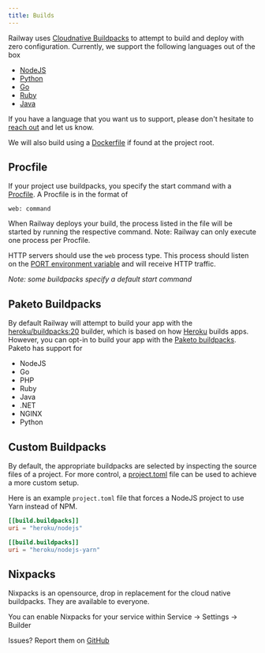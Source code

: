 ```yaml
---
title: Builds
---
```


Railway uses [Cloudnative Buildpacks](https://buildpacks.io/) to attempt to
build and deploy with zero configuration. Currently, we support the following
languages out of the box

- [NodeJS](nodejs)
- [Python](python)
- [Go](go)
- [Ruby](ruby)
- [Java](java)

If you have a language that you want us to support, please don't hesitate to
[reach out](https://discord.gg/xAm2w6g) and let us know.

We will also build using a [Dockerfile](/deploy/docker) if found at the project root.

## Procfile

If your project use buildpacks, you specify the start command with a
[Procfile](https://devcenter.heroku.com/articles/procfile). A Procfile is in the format of

```
web: command
```

When Railway deploys your build, the process listed in the file will be started by running the respective command. Note: Railway can only execute one process per Procfile.

HTTP servers should use the `web` process type. This process should listen on
the [PORT environment variable](/deploy/railway-up#port-variable) and will receive
HTTP traffic.

_Note: some buildpacks specify a default start command_

## Paketo Buildpacks

By default Railway will attempt to build your app with the
[heroku/buildpacks:20](https://devcenter.heroku.com/articles/heroku-20-stack)
builder, which is based on how [Heroku](https://www.heroku.com/) builds apps. However, you can opt-in to build your app with the [Paketo buildpacks](https://paketo.io/). Paketo has support for

- NodeJS
- Go
- PHP
- Ruby
- Java
- .NET
- NGINX
- Python

## Custom Buildpacks

By default, the appropriate buildpacks are selected by inspecting the source
files of a project. For more control, a
[project.toml](https://buildpacks.io/docs/app-developer-guide/using-project-descriptor/)
file can be used to achieve a more custom setup.

Here is an example `project.toml` file that forces a NodeJS project to use Yarn
instead of NPM.

```toml
[[build.buildpacks]]
uri = "heroku/nodejs"

[[build.buildpacks]]
uri = "heroku/nodejs-yarn"
```

## Nixpacks

Nixpacks is an opensource, drop in replacement for the cloud native buildpacks. They are available to everyone.

You can enable Nixpacks for your service within Service -> Settings -> Builder

Issues? Report them on [GitHub](https://github.com/railwayapp/nixpacks/issues)
